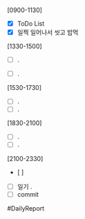 [0900-1130]
- [x] ToDo List
- [x] 일찍 일어나서 씻고 밥먹

[1330-1500]
- [ ] .
- [ ] .


[1530-1730]
- [ ] .
- [ ] .

[1830-2100]
- [ ] .
- [ ] .

[2100-2330]
- [ ] 
- [ ] 일기
	.
- [ ] commit

#DailyReport 
